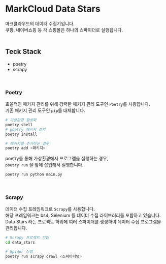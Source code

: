 # MarkCloud Data Stars
마크클라우드의 데이터 수집기입니다.<br/>
쿠팡, 네이버쇼핑 등 각 쇼핑몰은 하나의 스파이더로 실행됩니다.
<br/><br/>


## Teck Stack
- poetry
- scrapy

<br/>


### Poetry
효율적인 패키지 관리를 위해 강력한 패키지 관리 도구인 ```Poetry```를 사용합니다.<br/>
기존 패키지 관리 도구인 ```pip```를 대체합니다.<br/>
```bash
# 가상환경 활성화
poetry shell
# poetry 패키지 설치
poetry install

# 패키지를 추가하는 경우
poetry add <패키지>
```

poetry를 통해 가상환경에서 프로그램을 실행하는 경우,<br/>
```poetry run``` 을 앞에 삽입해서 실행합니다.

```bash
poetry run python main.py
```
<br/>

### Scrapy
데이터 수집 프레임워크로 ```Scrapy```를 사용합니다.<br/>
해당 프레임워크는 bs4, Selenium 등 데이터 수집 라이브러리를 포함하고 있습니다.<br/>
Data Stars 라는 프로젝트 하위에 여러 스파이더를 생성하여 데이터 수집 프로그램을 관리합니다.

```bash
# Scrapy 프로젝트 진입
cd data_stars

# Spider 실행
poetry run scrapy crawl <스파이더명>
```
